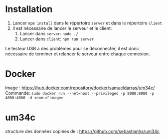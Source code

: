 # Installation

1. Lancer `npm install` dans le répertoire `server` et dans le répertoire `client`
2. Il est nécessaire de lancer le serveur et le client:
   1. Lancer dans `server`: `node ./`
   2. Lancer dans `client`: `npm run server`


Le testeur USB a des problèmes pour se déconnecter, il est donc nécessaire de terminer et relancer le serveur entre chaque connexion.

# Docker

Image : https://hub.docker.com/repository/docker/samueldarras/um34c/
Commande: `sudo docker run --net=host --privileged -p 8080:8080 -p 4000:4000 -d <nom-d'image>`

# um34c

structure des données copiées de : https://github.com/sebastianha/um34c
